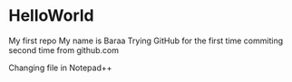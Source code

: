 HelloWorld
==========

My first repo
My name is Baraa
Trying GitHub for the first time
commiting second time from github.com

Changing file in Notepad++